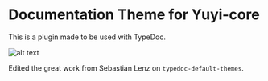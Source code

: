 # Documentation Theme for Yuyi-core

This is a plugin made to be used with TypeDoc.

![alt text](./.asset/look.png)

Edited the great work from Sebastian Lenz on `typedoc-default-themes`.
